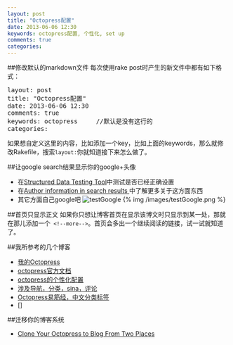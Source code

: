 ```yaml
---
layout: post
title: "Octopress配置"
date: 2013-06-06 12:30
keywords: octopress配置, 个性化, set up
comments: true
categories: 
---
```


##修改默认的markdown文件
每次使用rake post时产生的新文件中都有如下格式：

<pre>
layout: post
title: "Octopress配置"
date: 2013-06-06 12:30
comments: true
keywords: octopress		//默认是没有这行的
categories: 
</pre>
如果想自定义这里的内容，比如添加一个key，<!--more-->比如上面的keywords，那么就修改Rakefile，搜索`layout:`你就知道接下来怎么做了。

##让google search结果显示你的google+头像
* 在[Structured Data Testing Tool](https://www.google.com.hk/webmasters/tools/richsnippets?q=www.catcrazy.cn&html=)中测试是否已经正确设置
* 在[Author information in search results
](http://support.google.com/webmasters/bin/answer.py?hl=en&answer=1408986)中了解更多关于这方面东西
* 其它方面自己google吧
![testGoogle](testGoogle.png)
 {% img /images/testGoogle.png %}

##首页只显示正文
如果你只想让博客首页在显示该博文时只显示到某一处，那就在那儿添加一个` <!--more-->`。首页会多出一个继续阅读的链接，试一试就知道了。

##我所参考的几个博客
* [我的Octopress](http://www.yanjiuyanjiu.com/blog/20130402/)
* [octopress官方文档](http://octopress.org/docs/)
* [octopress的个性化配置](http://linyi.herokuapp.com/blog/config-octopress.html)
* [涉及导航，分类，sina，评论](http://whbzju.github.io/blog/2013/03/01/octopress-custom-config/)
* [Octopress易筋经，中文分类标签](http://khaos.github.io/blog/2012/12/06/using-chinese-category-tags-in-octopress/)
* []

##迁移你的博客系统
* [Clone Your Octopress to Blog From Two Places](http://blog.zerosharp.com/clone-your-octopress-to-blog-from-two-places/)
